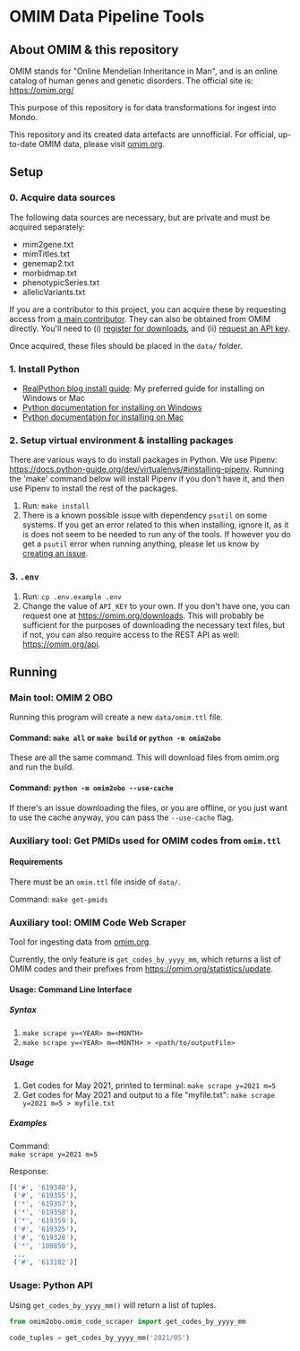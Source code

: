 # OMIM Data Pipeline Tools

## About OMIM & this repository
OMIM stands for "Online Mendelian Inheritance in Man", and is an online 
catalog of human genes and genetic disorders. The official site is: https://omim.org/

This purpose of this repository is for data transformations for ingest into Mondo.

This repository and its created data artefacts are unnofficial. For official, up-to-date
OMIM data, please visit [omim.org](https://omim.org).

## Setup
### 0. Acquire data sources
The following data sources are necessary, but are private and must be acquired separately:
- mim2gene.txt
- mimTitles.txt
- genemap2.txt
- morbidmap.txt
- phenotypicSeries.txt
- allelicVariants.txt

If you are a contributor to this project, you can acquire these by requesting access 
from [a main contributor](https://github.com/monarch-initiative/omim/graphs/contributors). 
They can also be obtained from OMIM directly. You'll need to (i) [register for downloads](https://omim.org/downloads), 
and (ii) [request an API key](https://omim.org/api).

Once acquired, these files should be placed in the `data/` folder.

### 1. Install Python
- [RealPython blog install guide](https://realpython.com/installing-python/): My preferred guide for installing on Windows or Mac
- [Python documentation for installing on Windows](https://docs.python.org/3/using/windows.html)
- [Python documentation for installing on Mac](https://docs.python.org/3/using/mac.html)

### 2. Setup virtual environment & installing packages
There are various ways to do install packages in Python. We use Pipenv: https://docs.python-guide.org/dev/virtualenvs/#installing-pipenv. 
Running the 'make' command below will install Pipenv if you don't have it, and then 
use Pipenv to install the rest of the packages.
1. Run: `make install`
2. There is a known possible issue with dependency `psutil` on some systems. If 
you get an error related to this when installing, ignore it, as it is does not 
seem to be needed to run any of the tools. If however you do get a `psutil` error
when running anything, please let us know by [creating an issue](https://github.com/monarch-initiative/omim/issues/new).

### 3. `.env`
1. Run: `cp .env.example .env`
2. Change the value of `API_KEY` to your own. If you don't have one, you can request
one at https://omim.org/downloads. This will probably be sufficient for the purposes
of downloading the necessary text files, but if not, you can also require access to
the REST API as well: https://omim.org/api.

## Running
### Main tool: OMIM 2 OBO
Running this program will create a new `data/omim.ttl` file.

#### Command: `make all` or `make build` or `python -m omim2obo`
These are all the same command. This will download files from omim.org and run the build.

#### Command: `python -m omim2obo --use-cache`
If there's an issue downloading the files, or you are offline, or you just want 
to use the cache anyway, you can pass the `--use-cache` flag.

### Auxiliary tool: Get PMIDs used for OMIM codes from `omim.ttl`
#### Requirements
There must be an `omim.ttl` file inside of `data/`.

Command: `make get-pmids`


### Auxiliary tool: OMIM Code Web Scraper
Tool for ingesting data from [omim.org](https://omim.org).

Currently, the only feature is `get_codes_by_yyyy_mm`, which returns a list of 
OMIM codes and their prefixes from https://omim.org/statistics/update.

#### Usage: Command Line Interface
##### Syntax
1. `make scrape y=<YEAR> m=<MONTH>`
2. `make scrape y=<YEAR> m=<MONTH> > <path/to/outputFile>`

##### Usage
1. Get codes for May 2021, printed to terminal: `make scrape y=2021 m=5`
2. Get codes for May 2021 and output to a file "myfile.txt": `make scrape y=2021 m=5 > myfile.txt`

##### Examples
Command:  
`make scrape y=2021 m=5`

Response:
```py
[('#', '619340'),
 ('#', '619355'),
 ('*', '619357'),
 ('*', '619358'),
 ('*', '619359'),
 ('#', '619325'),
 ('#', '619328'),
 ('*', '100850'),
 ...
 ('#', '613102')]
 ```

### Usage: Python API
Using `get_codes_by_yyyy_mm()` will return a list of tuples.

```py
from omim2obo.omim_code_scraper import get_codes_by_yyyy_mm

code_tuples = get_codes_by_yyyy_mm('2021/05')
```
